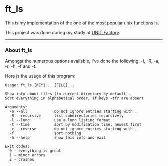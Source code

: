 # ft_ls

This is my implementation of the one of the most popular unix functions ls.

This project was done during my study at [UNIT Factory](https://unit.ua).

---

### About ft_ls

Amongst the numerous options available, I've done the following: -l, -R, -a, -r, -h, -f and -t.

Here is the usage of this program:

```
Usage: ft_ls [KEY]... [FILE]...

Show info about files (in current directory by default).
Sort everything in alphabetical order, if keys -tfr are absent

Arguments:
  -a --all            do not ignore entries starting with .
  -R --recursive      list subdirectories recursively
  -l --long           use a long listing format
  -t --time           sort by modification time, newest first
  -r --reverse        do not ignore entries starting with .
  -f                  sort nothing
  -h --help           show this info and exit

Exit codes:
  0 - everything is great
  1 - minor errors
  2 - crashes
  ```
